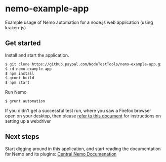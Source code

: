 # nemo-example-app

Example usage of Nemo automation for a node.js web application (using kraken-js)

## Get started

Install and start the application.

```bash
$ git clone https://github.paypal.com/NodeTestTools/nemo-example-app.git
$ cd nemo-example-app
$ npm install
$ grunt build
$ npm start
```

Run Nemo

```bash
$ grunt automation
```

If you didn't get a successful test run, where you saw a Firefox browser open on your desktop, then please [refer to this document](https://github.com/paypal/nemo-docs/blob/master/driver-setup.md) for instructions on setting up a webdriver


## Next steps

Start digging around in this application, and start reading the documentation for Nemo and its plugins:
[Central Nemo Documenation](https://github.com/paypal/nemo-docs)
